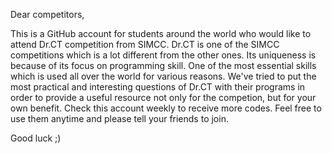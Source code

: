Dear competitors,

This is a GitHub account for students around the world who would like to attend Dr.CT competition from SIMCC. 
Dr.CT is one of the SIMCC competitions which is a lot different from the other ones. 
Its uniqueness is because of its focus on programming skill. One of the most essential skills which is used all over the world for various reasons.
We've tried to put the most practical and interesting questions of Dr.CT with their programs in order to provide a useful resource not only for the competion, but 
for your own benefit.
Check this account weekly to receive more codes.
Feel free to use them anytime and please tell your friends to join. 

Good luck ;)
